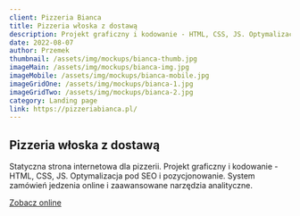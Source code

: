 ```yaml
---
client: Pizzeria Bianca
title: Pizzeria włoska z dostawą
description: Projekt graficzny i kodowanie - HTML, CSS, JS. Optymalizacja pod SEO i pozycjonowanie. System zamówień jedzenia online i zaawansowane narzędzia analityczne.
date: 2022-08-07
author: Przemek
thumbnail: /assets/img/mockups/bianca-thumb.jpg
imageMain: /assets/img/mockups/bianca-img.jpg
imageMobile: /assets/img/mockups/bianca-mobile.jpg
imageGridOne: /assets/img/mockups/bianca-1.jpg
imageGridTwo: /assets/img/mockups/bianca-2.jpg
category: Landing page
link: https://pizzeriabianca.pl/
---
```


## Pizzeria włoska z dostawą

Statyczna strona internetowa dla pizzerii. Projekt graficzny i kodowanie - HTML, CSS, JS. Optymalizacja pod SEO i pozycjonowanie. System zamówień jedzenia online i zaawansowane narzędzia analityczne.

<a href="https://pizzeriabianca.pl/" title="Zobacz online" target="_blank" class="button" rel="nofollow">Zobacz online</a>